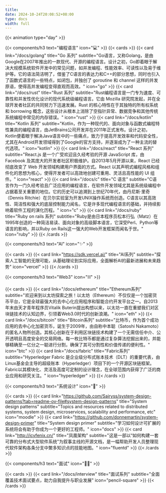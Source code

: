 ```yaml
---
title:
date: 2024-10-24T20:08:52+08:00
type: docs
width: full
---
```


{{< animation type="day" >}}

{{< components/h3 text="编程语言" icon="💻" >}}
{{< cards >}}
{{< card link="/docs/golang" title="Go 系列" subtitle="Go语言，又称Golang，是由Google在2007年推出的一款现代、开源的编程语言。设计之初，Go即着眼于解决大规模系统软件开发中的常见问题，如并发编程、性能效率、可读性以及易于维护等。它的语法简洁明了，借鉴了C语言的表达力和C++的部分思想，同时也引入了函数式语言的一些特点，如闭包，并独创了 goroutine 和 channel 这样的并发原语，使得高并发编程变得直观而高效。" icon="go" >}}
{{< card link="/docs/rust" title="Rust 系列" subtitle="Rust编程语言是一门专为速度、可靠性和并发性优化设计的现代系统级编程语言。它由 Mozilla 研究院发起，并在全球开发者社区的共同努力下迅速发展。Rust 的核心特性在于其独特的所有权系统和 borrowing 概念，这些设计从根本上消除了空指针异常、数据竞争和其他传统系统编程中常见的内存错误。" icon="rust" >}}
{{< card link="/docs/kotlin" title="Kotlin 系列" subtitle="Kotlin，作为一种现代的、面向对象与函数式编程特性兼具的编程语言，由JetBrains公司开发并在2011年正式发布。设计之初，Kotlin便着眼于解决Java语言中的一些痛点，致力于提高开发效率和代码安全性，尤其在Android开发领域得到了Google的官方支持，并逐渐成为了一种主流的替代选项。" icon="kotlin" >}}
{{< card link="/docs/react" title="React 系列" subtitle="React.js 是一个广受欢迎且久经考验的开源 JavaScript 库，由 Facebook 及其庞大的开发者社区积极维护。自2013年5月开源以来，React 已经彻底改变了 Web 开发领域构建用户界面的方式。React 以其声明式编程风格和组件化的思想为核心，使得开发者可以高效地创建可重用、灵活且高性能的 UI 组件。" icon="react" >}}
{{< card link="/docs/c" title="C 语言" subtitle="C语言作为一门久经考验且广泛应用的编程语言，在软件开发领域尤其是系统级编程中占据着至关重要的地位。它的历史可以追溯到上世纪70年代，由丹尼斯·里奇（Dennis Ritchie）在贝尔实验室为开发UNIX操作系统而创造。C语言以其高效性、简洁性和强大的底层控制能力闻名，它是许多现代编程语言的基础，并持续影响着软件工程的演化历程。" icon="c" >}}
{{< card link="/docs/ruby" title="Ruby on rails 系列" subtitle="Ruby是由日本程序员松本行弘（Matz）在1995年创造的一种简洁易读、面向对象的高级脚本语言，它深受Perl、Python等语言的影响，并以Ruby on Rails这一强大的Web开发框架而闻名于世。" icon="ruby" >}}
{{< /cards >}}

{{< components/h3 text="AI" icon="✨" >}}

{{< cards >}}
{{< card link="https://sdk.vercel.ai/" title="AI系列" subtitle="探索人工智能的无限可能，从基础理论到实际应用，全面解析AI的最新进展和未来趋势" icon="vercel" >}}
{{< /cards >}}

{{< components/h3 text="Web3" icon="⛓️" >}}

{{< cards >}}
{{< card link="/docs/ethereum" title="Ethereum系列" subtitle="欢迎来到以太坊探索之旅！以太坊（Ethereum）不仅仅是一个加密货币平台，它是全球最强大的去中心化应用程序和智能合约开发平台之一。自2013年末由天才青年程序员Vitalik Buterin提出构想以来，以太坊一直在重塑我们对区块链技术的认知边界，引领着Web3.0时代的创新浪潮。" icon="eth" >}}
{{< card link="/docs/bitcoin" title="Bitcoin系列" subtitle="比特币，作为首个成功应用的去中心化加密货币，诞生于2009年，由自称中本聪（Satoshi Nakamoto）的匿名人物所创造。其核心创新在于利用区块链技术构建了一个无需信任中介、公开透明且高度安全的交易网络。每一枚比特币都是通过复杂算法挖掘出来的，并能够精确至一亿分之一聪进行分割，确保了其可分割性和价值传递的便利性。" icon="btc" >}}
{{< card link="/docs/fabric" title="Fabric系列" subtitle="Hyperledger Fabric 是企业级分布式账本技术（DLT）的重要代表，由Linux基金会主导的超级账本（Hyperledger）项目下的一个开源区块链框架。Fabric以其模块化、灵活及高度可定制的设计理念，在全球范围内获得了广泛的商业应用和研究关注。" icon="hyperledger" >}}
{{< /cards >}}

{{< components/h3 text="系统设计" icon="🧱" >}}

{{< cards >}}
{{< card link="https://github.com/Sairyss/system-design-patterns?tab=readme-ov-file#system-design-patterns" title="System design patterns" subtitle="Topics and resources related to distributed systems, system design, microservices, scalability and performance, etc" icon="moodle" >}}
{{< card link="https://github.com/donnemartin/system-design-primer" title="System design primer" subtitle="学习如何设计可扩展的系统将会有助于你成为一个更好的工程师。" icon="docs" >}}
{{< card link="http://icyfenix.cn/" title="凤凰架构" subtitle="这是一部以“如何构建一套可靠的分布式大型软件系统”为叙事主线的开源文档，是一幅帮助开发人员整理现代软件架构各条分支中繁多知识点的技能地图。" icon="fluentd" >}}
{{< /cards >}}

{{< components/h3 text="面试" icon="🧑‍💼" >}}

{{< cards >}}
{{< card link="/docs/interview" title="面试系列" subtitle="全面覆盖技术面试要点，助力自我提升与职业发展" icon="pencil-square" >}}
{{< /cards >}}
